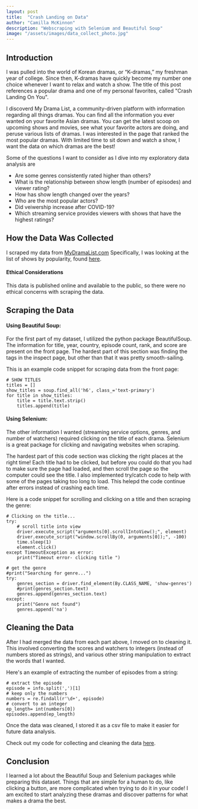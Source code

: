 ```yaml
---
layout: post
title:  "Crash Landing on Data"
author: "Camilla McKinnon"
description: "Webscraping with Selenium and Beautiful Soup"
image: "/assets/images/data_collect_photo.jpg"
--- 
```


## Introduction

I was pulled into the world of Korean dramas, or “K-dramas,” my freshman year of college. Since then, K-dramas have quickly become my number one choice whenever I want to relax and watch a show. The title of this post references a popular drama and one of my personal favorites, called "Crash Landing On You".

I discoverd My Drama List, a community-driven platform with information regarding all things dramas. You can find all the information you ever wanted on your favorite Asian dramas. You can get the latest scoop on upcoming shows and movies, see what your favorite actors are doing, and peruse various lists of dramas. I was interested in the page that ranked the most popular dramas. With limited time to sit down and watch a show, I want the data on which dramas are the best!

Some of the questions I want to consider as I dive into my exploratory data analysis are
* Are some genres consistently rated higher than others?
* What is the relationship between show length (number of episodes) and viewer rating?
* How has show length changed over the years?
* Who are the most popular actors?
* Did veiwership increase after COVID-19?
* Which streaming service provides viewers with shows that have the highest ratings?

## How the Data Was Collected

I scraped my data from <a href="https://mydramalist.com/" target="_blank">MyDramaList.com</a> Specifically, I was looking at the list of shows by popularity, found <a href="https://mydramalist.com/shows/top" target="_blank">here</a>.

#### **Ethical Considerations** 
This data is published online and available to the public, so there were no ethical concerns with scraping the data.

## Scraping the Data

#### Using Beautiful Soup:

For the first part of my dataset, I utilized the python package BeautifulSoup. The information for title, year, country, episode count, rank, and score are present on the front page. The hardest part of this section was finding the tags in the inspect page, but other than that it was pretty smooth-sailing. 

This is an example code snippet for scraping data from the front page:

```
# SHOW TITLES
titles = []
show_titles = soup.find_all('h6', class_='text-primary')
for title in show_titles:
    title = title.text.strip()
    titles.append(title)
```

#### Using Selenium:

The other information I wanted (streaming service options, genres, and number of watchers) required clicking on the title of each drama. Selenium is a great package for clicking and navigating websites when scraping. 

The hardest part of this code section was clicking the right places at the right time! Each title had to be clicked, but before you could do that you had to make sure the page had loaded, and then scroll the page so the computer could see the title. I also implemented try/catch code to help with some of the pages taking too long to load. This helepd the code continue after errors instead of crashing each time. 

Here is a code snippet for scrolling and clicking on a title and then scraping the genre:

```
# Clicking on the title...
try:
    # scroll title into view
    driver.execute_script("arguments[0].scrollIntoView();", element)
    driver.execute_script("window.scrollBy(0, arguments[0]);", -100)
    time.sleep(1)
    element.click()
except TimeoutException as error:
    print("Timeout error- clicking title ")   

# get the genre
#print("Searching for genre...")
try:
    genres_section = driver.find_element(By.CLASS_NAME, 'show-genres')
    #print(genres_section.text)        
    genres.append(genres_section.text)
except:
    print("Genre not found")
    genres.append('na')
```

## Cleaning the Data
After I had merged the data from each part above, I moved on to cleaning it. This involved converting the scores and watchers to integers (instead of numbers stored as strings), and various other string manipulation to extract the words that I wanted. 

Here's an example of extracting the number of episodes from a string:

```
# extract the episode
episode = info.split(',')[1]
# keep only the numbers
numbers = re.findall(r'\d+', episode)
# convert to an integer
ep_length= int(numbers[0])
episodes.append(ep_length)
```

Once the data was cleaned, I stored it as a csv file to make it easier for future data analysis. 

Check out my code for collecting and cleaning the data <a href="https://github.com/camilla47/termProject/tree/main/code" target="_blank">here</a>.

## Conclusion
I learned a lot about the Beautiful Soup and Selenium packages while preparing this dataset. Things that are simple for a human to do, like clicking a button, are more complicated when trying to do it in your code! I am excited to start analyzing these dramas and discover patterns for what makes a drama the best. 
